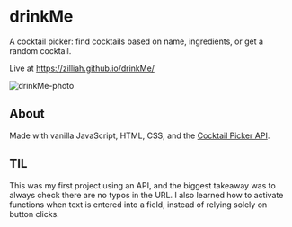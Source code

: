 # drinkMe

A cocktail picker: find cocktails based on name, ingredients, or get a random cocktail.

Live at https://zilliah.github.io/drinkMe/

![drinkMe-photo](https://user-images.githubusercontent.com/6020261/167314972-19dda1f3-4b12-44c5-8a57-dbe0a1740462.png)

## About

Made with vanilla JavaScript, HTML, CSS, and the [Cocktail Picker API](https://www.thecocktaildb.com/api.php).


## TIL

This was my first project using an API, and the biggest takeaway was to always check there are no typos in the URL. I also learned how to activate functions when text is entered into a field, instead of relying solely on button clicks.
